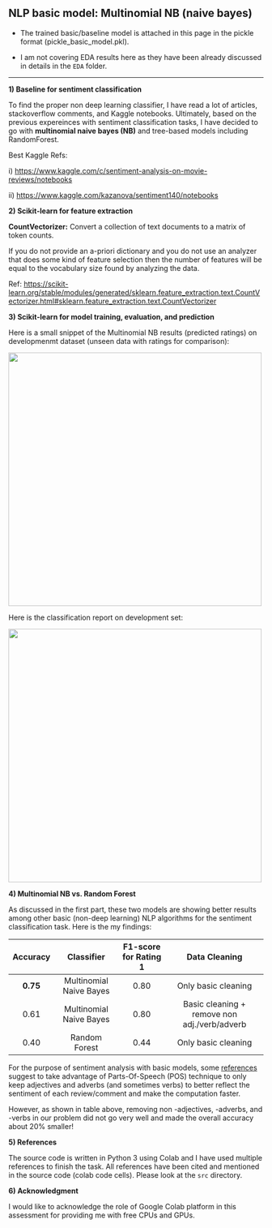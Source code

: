 ## NLP basic model: Multinomial NB (naive bayes)

- The trained basic/baseline model is attached in this page in the pickle format (pickle_basic_model.pkl).

- I am not covering EDA results here as they have been already discussed in details in the `EDA` folder.

------------------------

**1) Baseline for sentiment classification**

To find the proper non deep learning classifier, I have read a lot of articles, stackoverflow comments, and Kaggle notebooks. Ultimately, based on the previous expereinces with sentiment classification tasks, I have decided to go with **multinomial naive bayes (NB)** and tree-based models including RandomForest. 

Best Kaggle Refs:

i) https://www.kaggle.com/c/sentiment-analysis-on-movie-reviews/notebooks

ii) https://www.kaggle.com/kazanova/sentiment140/notebooks


**2) Scikit-learn for feature extraction**

**CountVectorizer:** Convert a collection of text documents to a matrix of token counts.

If you do not provide an a-priori dictionary and you do not use an analyzer that does some kind of feature selection then the number of features will be equal to the vocabulary size found by analyzing the data.

Ref: https://scikit-learn.org/stable/modules/generated/sklearn.feature_extraction.text.CountVectorizer.html#sklearn.feature_extraction.text.CountVectorizer


**3) Scikit-learn for model training, evaluation, and prediction**

Here is a small snippet of the Multinomial NB results (predicted ratings) on developmenmt dataset (unseen data with ratings for comparison):

<img src="https://github.com/Mehrdad93/Chata-assessment/blob/main/result/basic/image/basic_result.png" width="500"/>

Here is the classification report on development set:

<img src="https://github.com/Mehrdad93/Chata-assessment/blob/main/result/basic/image/basic_model_report.png" width="500"/>

**4) Multinomial NB vs. Random Forest**

As discussed in the first part, these two models are showing better results among other basic (non-deep learning) NLP algorithms for the sentiment classification task. Here is the my findings:

| Accuracy | Classifier | F1-score for Rating 1 | Data Cleaning |
| :-----: | :--------: | :----: | :-------: | 
| **0.75** | Multinomial Naive Bayes | 0.80 | Only basic cleaning |
| 0.61 | Multinomial Naive Bayes | 0.80 | Basic cleaning + remove non adj./verb/adverb |
| 0.40 | Random Forest | 0.44 | Only basic cleaning |

For the purpose of sentiment analysis with basic models, some [references](https://www.kaggle.com/neokaixiang89/using-pos-tag-to-aid-textual-data-pre-processing) suggest to take advantage of Parts-Of-Speech (POS) technique to only keep adjectives and adverbs (and sometimes verbs) to better reflect the sentiment of each review/comment and make the computation faster.

However, as shown in table above, removing non -adjectives, -adverbs, and -verbs in our problem did not go very well and made the overall accuracy about 20% smaller!

**5) References**

The source code is written in Python 3 using Colab and I have used multiple references to finish the task. All references have been cited and mentioned in  the source code (colab code cells). Please look at the `src` directory. 

**6) Acknowledgment**

I would like to acknowledge the role of Google Colab platform in this assessment for providing me with free CPUs and GPUs.
